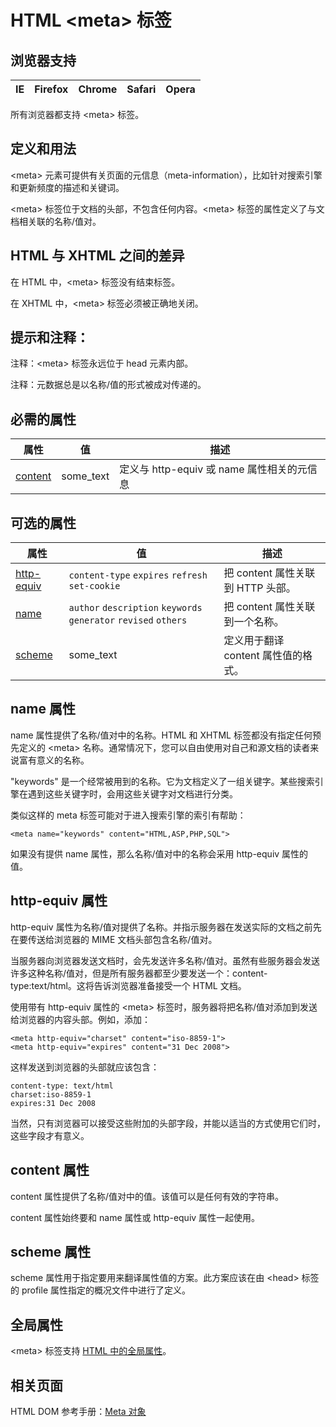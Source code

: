# HTML &lt;meta&gt; 标签

## 浏览器支持

| IE | Firefox | Chrome | Safari | Opera |
| --- | --- | --- | --- | --- |

所有浏览器都支持 &lt;meta&gt; 标签。

## 定义和用法

&lt;meta&gt; 元素可提供有关页面的元信息（meta-information），比如针对搜索引擎和更新频度的描述和关键词。

&lt;meta&gt; 标签位于文档的头部，不包含任何内容。&lt;meta&gt; 标签的属性定义了与文档相关联的名称/值对。

## HTML 与 XHTML 之间的差异

在 HTML 中，&lt;meta&gt; 标签没有结束标签。

在 XHTML 中，&lt;meta&gt; 标签必须被正确地关闭。

## 提示和注释：

注释：&lt;meta&gt; 标签永远位于 head 元素内部。

注释：元数据总是以名称/值的形式被成对传递的。

## 必需的属性

| 属性 | 值 | 描述 |
| --- | --- | --- |
| [content](#meta_prop_content) | some_text | 定义与 http-equiv 或 name 属性相关的元信息 |

## 可选的属性

| 属性 | 值 | 描述 |
| --- | --- | --- |
| [http-equiv](#meta_prop_http-equiv) |    `content-type`   `expires`   `refresh`   `set-cookie` | 把 content 属性关联到 HTTP 头部。 |
| [name](#meta_prop_name) |   `author`   `description`   `keywords`   `generator`   `revised`   `others` | 把 content 属性关联到一个名称。 |
| [scheme](#meta_prop_scheme) | some_text | 定义用于翻译 content 属性值的格式。 |

## name 属性

name 属性提供了名称/值对中的名称。HTML 和 XHTML 标签都没有指定任何预先定义的 &lt;meta&gt; 名称。通常情况下，您可以自由使用对自己和源文档的读者来说富有意义的名称。

"keywords" 是一个经常被用到的名称。它为文档定义了一组关键字。某些搜索引擎在遇到这些关键字时，会用这些关键字对文档进行分类。

类似这样的 meta 标签可能对于进入搜索引擎的索引有帮助：

```
<meta name="keywords" content="HTML,ASP,PHP,SQL">
```

如果没有提供 name 属性，那么名称/值对中的名称会采用 http-equiv 属性的值。

## http-equiv 属性

http-equiv 属性为名称/值对提供了名称。并指示服务器在发送实际的文档之前先在要传送给浏览器的 MIME 文档头部包含名称/值对。

当服务器向浏览器发送文档时，会先发送许多名称/值对。虽然有些服务器会发送许多这种名称/值对，但是所有服务器都至少要发送一个：content-type:text/html。这将告诉浏览器准备接受一个 HTML 文档。

使用带有 http-equiv 属性的 &lt;meta&gt; 标签时，服务器将把名称/值对添加到发送给浏览器的内容头部。例如，添加：

```
<meta http-equiv="charset" content="iso-8859-1">
<meta http-equiv="expires" content="31 Dec 2008">

```

这样发送到浏览器的头部就应该包含：

```
content-type: text/html
charset:iso-8859-1
expires:31 Dec 2008

```

当然，只有浏览器可以接受这些附加的头部字段，并能以适当的方式使用它们时，这些字段才有意义。

## content 属性

content 属性提供了名称/值对中的值。该值可以是任何有效的字符串。

content 属性始终要和 name 属性或 http-equiv 属性一起使用。

## scheme 属性

scheme 属性用于指定要用来翻译属性值的方案。此方案应该在由 &lt;head&gt; 标签的 profile 属性指定的概况文件中进行了定义。

## 全局属性

&lt;meta&gt; 标签支持 [HTML 中的全局属性](/tags/html_ref_standardattributes.asp)。

## 相关页面

HTML DOM 参考手册：[Meta 对象](/jsref/dom_obj_meta.asp "HTML DOM Meta 对象")

